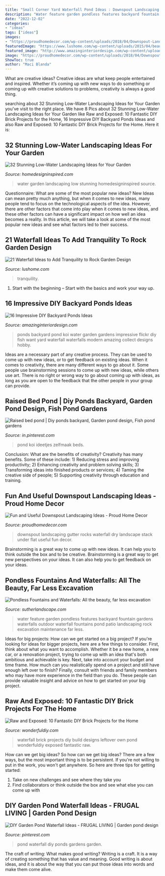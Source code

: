 ```yaml
---
title: "Small Corner Yard Waterfall Pond Ideas : Downspout Landscaping Gutter Rocks Waterfall Dry Landscape Stack Under Flat Useful Fun Decor"
description: "Water feature garden pondless features backyard fountain gardens waterfalls outdoor waterfall fountains pond patio landscaping rock excavation maintenance far less"
date: "2022-12-02"
categories:
- "ideas"
tags: ["ideas"]
images:
- "https://proudhomedecor.com/wp-content/uploads/2018/04/Downspout-Landscaping-Ideas-7.jpg"
featuredImage: "https://www.lushome.com/wp-content/uploads/2015/04/beautiful-waterfall-ideas-water-ffeatures-yard-landscaping-14.jpg"
featured_image: "http://www.amazinginteriordesign.com/wp-content/uploads/2015/06/backyard-pond-water-garden-2.jpg"
image: "https://proudhomedecor.com/wp-content/uploads/2018/04/Downspout-Landscaping-Ideas-7.jpg"
ShowToc: true
author: "Maci Blanda"
---
```



What are creative ideas?
Creative ideas are what keep people entertained and inspired. Whether it’s coming up with new ways to do something or coming up with creative solutions to problems, creativity is always a good thing.

	

		
searching about 32 Stunning Low-Water Landscaping Ideas for Your Garden you've visit to the right place. We have 8 Pics about 32 Stunning Low-Water Landscaping Ideas for Your Garden like Raw and Exposed: 10 Fantastic DIY Brick Projects for the Home, 16 Impressive DIY Backyard Ponds Ideas and also Raw and Exposed: 10 Fantastic DIY Brick Projects for the Home. Here it is:
		
    
## 32 Stunning Low-Water Landscaping Ideas For Your Garden

<img loading=lazy src="http://www.homedesigninspired.com/wp-content/uploads/2016/05/HDI_Water_Free_Garden_007.jpg" onerror="this.onerror=null;this.src='https://tse3.mm.bing.net/th?id=OIP.zeLtjM0j_05SpEBdvE5TsgHaJ4&amp;pid=15.1';" alt="32 Stunning Low-Water Landscaping Ideas for Your Garden">

_Source: homedesigninspired.com_

>water garden landscaping low stunning homedesigninspired source. 

	

Questionnaire: What are some of the most popular new ideas?
New Ideas can mean pretty much anything, but when it comes to new ideas, many people tend to focus on the technological aspects of the idea. However, there are other factors that come into play when it comes to new ideas, and these other factors can have a significant impact on how well an idea becomes a reality. In this article, we will take a look at some of the most popular new ideas and see what factors led to their success.

    
## 21 Waterfall Ideas To Add Tranquility To Rock Garden Design

<img loading=lazy src="https://www.lushome.com/wp-content/uploads/2015/04/beautiful-waterfall-ideas-water-ffeatures-yard-landscaping-14.jpg" onerror="this.onerror=null;this.src='https://tse4.mm.bing.net/th?id=OIP.kBoVyGsDJgt6xovtrGyIVwAAAA&amp;pid=15.1';" alt="21 Waterfall Ideas to Add Tranquility to Rock Garden Design">

_Source: lushome.com_

>tranquility. 

	

1. Start with the beginning – Start with the basics and work your way up.

    
## 16 Impressive DIY Backyard Ponds Ideas

<img loading=lazy src="http://www.amazinginteriordesign.com/wp-content/uploads/2015/06/backyard-pond-water-garden-2.jpg" onerror="this.onerror=null;this.src='https://tse4.mm.bing.net/th?id=OIP.vi4hzIdRxmiAcrrhPYNUoQHaJ4&amp;pid=15.1';" alt="16 Impressive DIY Backyard Ponds Ideas">

_Source: amazinginteriordesign.com_

>ponds backyard pond koi water garden gardens impressive flickr diy fish want yard waterfall waterfalls modern amazing collect designs hobby. 

	

Ideas are a necessary part of any creative process. They can be used to come up with new ideas, or to get feedback on existing ideas. When it comes to creativity, there are many different ways to go about it. Some people use brainstorming sessions to come up with new ideas, while others use art. There is no right or wrong way to go about coming up with ideas, as long as you are open to the feedback that the other people in your group can provide.

    
## Raised Bed Pond | Diy Ponds Backyard, Garden Pond Design, Fish Pond Gardens

<img loading=lazy src="https://i.pinimg.com/736x/03/0c/9e/030c9e65cf02779fa50fff7f633da1c7.jpg" onerror="this.onerror=null;this.src='https://tse1.mm.bing.net/th?id=OIP.vdu7BQVY8C-dJxImIOZgBgHaPO&amp;pid=15.1';" alt="Raised bed pond | Diy ponds backyard, Garden pond design, Fish pond gardens">

_Source: in.pinterest.com_

>pond koi ideetjes zelfmaak beds. 

	

Conclusion: What are the benefits of creativity?
Creativity has many benefits. Some of these include: 1) Reducing stress and improving productivity; 2) Enhancing creativity and problem solving skills; 3) Transforming ideas into finished products or services; 4) Taming the creative side of people; 5) Supporting creativity through education and training.

    
## Fun And Useful Downspout Landscaping Ideas - Proud Home Decor

<img loading=lazy src="https://proudhomedecor.com/wp-content/uploads/2018/04/Downspout-Landscaping-Ideas-7.jpg" onerror="this.onerror=null;this.src='https://tse4.mm.bing.net/th?id=OIP.CqAh3wIZaUwQ7iopxO6u-gHaK_&amp;pid=15.1';" alt="Fun and Useful Downspout Landscaping Ideas - Proud Home Decor">

_Source: proudhomedecor.com_

>downspout landscaping gutter rocks waterfall dry landscape stack under flat useful fun decor. 

	

Brainstorming is a great way to come up with new ideas. It can help you to think outside the box and to be creative. Brainstorming is a great way to get new perspectives on your ideas. It can also help you to get feedback on your ideas.

    
## Pondless Fountains And Waterfalls: All The Beauty, Far Less Excavation

<img loading=lazy src="https://www.sutherlandscape.com/wp-content/uploads/2018/06/awesome-water-feature-small-garden-19-within-designing-home-with-regard-to-garden-water-feature-inspiration.jpg" onerror="this.onerror=null;this.src='https://tse1.mm.bing.net/th?id=OIP.JfwVoWWFkTJNPVrEnJu4SAHaFj&amp;pid=15.1';" alt="Pondless Fountains and Waterfalls: All the beauty, far less excavation">

_Source: sutherlandscape.com_

>water feature garden pondless features backyard fountain gardens waterfalls outdoor waterfall fountains pond patio landscaping rock excavation maintenance far less. 

	

Ideas for big projects: How can we get started on a big project?
If you're looking for ideas for bigger projects, here are a few things to consider. First, think about what you want to accomplish. Whether it be a new home, a new car, or a renovation project, trying to come up with an idea that's both ambitious and achievable is key. Next, take into account your budget and time frame. How much can you realistically spend on a project and still have enough left over to finish? Finally, consult with friends and family members who may have more experience in the field than you do. These people can provide valuable insight and advice on how to get started on your big project.

    
## Raw And Exposed: 10 Fantastic DIY Brick Projects For The Home

<img loading=lazy src="http://cdn.wonderfuldiy.com/wp-content/uploads/2018/01/Brick-waterfall-1024x768.jpeg" onerror="this.onerror=null;this.src='https://tse3.mm.bing.net/th?id=OIP.SG_enf8yIQB_4wdtbeF-3gHaFj&amp;pid=15.1';" alt="Raw and Exposed: 10 Fantastic DIY Brick Projects for the Home">

_Source: wonderfuldiy.com_

>waterfall brick projects diy build designs leftover own pond wonderfuldiy exposed fantastic raw. 

	

How can we get big ideas?
So how can we get big ideas? There are a few ways, but the most important thing is to be persistent. If you're not willing to put in the work, you won't get anywhere. So here are three tips for getting started: 
1. Take on new challenges and see where they take you 
2. Find collaborators or think outside the box and see what else you can come up with 

    
## DIY Garden Pond Waterfall Ideas - FRUGAL LIVING | Garden Pond Design

<img loading=lazy src="https://i.pinimg.com/736x/9d/b9/b8/9db9b832078cf13f7d5060d1f9c53cfb.jpg" onerror="this.onerror=null;this.src='https://tse2.mm.bing.net/th?id=OIP.IZX3LUYz37Kxc2dAq_IxrQHaJ3&amp;pid=15.1';" alt="DIY Garden Pond Waterfall Ideas - FRUGAL LIVING | Garden pond design">

_Source: pinterest.com_

>pond waterfall diy ponds gardens garden. 

	

The craft of writing: What makes good writing?
Writing is a craft. It is a way of creating something that has value and meaning. Good writing is about ideas, and it is about the way that you can put those ideas into words and make them come alive.


